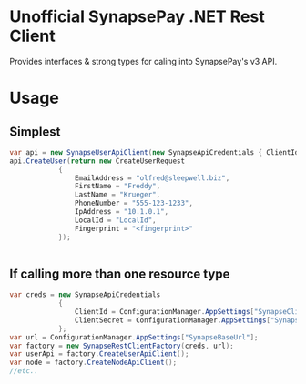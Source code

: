 # Unofficial SynapsePay .NET Rest Client

Provides interfaces & strong types for caling into SynapsePay's v3 API.
# Usage
## Simplest
```csharp
var api = new SynapseUserApiClient(new SynapseApiCredentials { ClientId="<clientid>", ClientSecret="<clientsecret>" }, "https://sandbox.synapsepay.com/api/v3/");
api.CreateUser(return new CreateUserRequest
            {
                EmailAddress = "olfred@sleepwell.biz",
                FirstName = "Freddy",
                LastName = "Krueger",
                PhoneNumber = "555-123-1233",
                IpAddress = "10.1.0.1",
                LocalId = "LocalId",
                Fingerprint = "<fingerprint>"
            });
            
```

## If calling more than one resource type
```csharp
var creds = new SynapseApiCredentials
            {
                ClientId = ConfigurationManager.AppSettings["SynapseClientId"],
                ClientSecret = ConfigurationManager.AppSettings["SynapseClientSecret"]
            };
var url = ConfigurationManager.AppSettings["SynapseBaseUrl"];
var factory = new SynapseRestClientFactory(creds, url);
var userApi = factory.CreateUserApiClient();
var node = factory.CreateNodeApiClient();
//etc..
```
